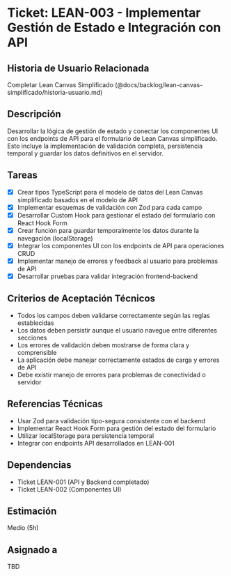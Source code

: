 # Ticket: LEAN-003 - Implementar Gestión de Estado e Integración con API

## Historia de Usuario Relacionada

Completar Lean Canvas Simplificado (@docs/backlog/lean-canvas-simplificado/historia-usuario.md)

## Descripción

Desarrollar la lógica de gestión de estado y conectar los componentes UI con los endpoints de API para el formulario de Lean Canvas simplificado. Esto incluye la implementación de validación completa, persistencia temporal y guardar los datos definitivos en el servidor.

## Tareas

- [x] Crear tipos TypeScript para el modelo de datos del Lean Canvas simplificado basados en el modelo de API
- [x] Implementar esquemas de validación con Zod para cada campo
- [x] Desarrollar Custom Hook para gestionar el estado del formulario con React Hook Form
- [x] Crear función para guardar temporalmente los datos durante la navegación (localStorage)
- [x] Integrar los componentes UI con los endpoints de API para operaciones CRUD
- [x] Implementar manejo de errores y feedback al usuario para problemas de API
- [x] Desarrollar pruebas para validar integración frontend-backend

## Criterios de Aceptación Técnicos

- Todos los campos deben validarse correctamente según las reglas establecidas
- Los datos deben persistir aunque el usuario navegue entre diferentes secciones
- Los errores de validación deben mostrarse de forma clara y comprensible
- La aplicación debe manejar correctamente estados de carga y errores de API
- Debe existir manejo de errores para problemas de conectividad o servidor

## Referencias Técnicas

- Usar Zod para validación tipo-segura consistente con el backend
- Implementar React Hook Form para gestión del estado del formulario
- Utilizar localStorage para persistencia temporal
- Integrar con endpoints API desarrollados en LEAN-001

## Dependencias

- Ticket LEAN-001 (API y Backend completado)
- Ticket LEAN-002 (Componentes UI)

## Estimación

Medio (5h)

## Asignado a

TBD
